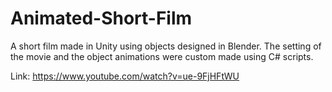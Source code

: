 # Animated-Short-Film
A short film made in Unity using objects designed in Blender. The setting of the movie and the object animations were custom made using C# scripts.

Link: https://www.youtube.com/watch?v=ue-9FjHFtWU
